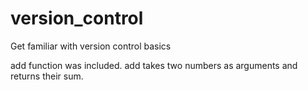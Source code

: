 # version_control
Get familiar with version control basics

add function was included. add takes two numbers as arguments and returns their sum.